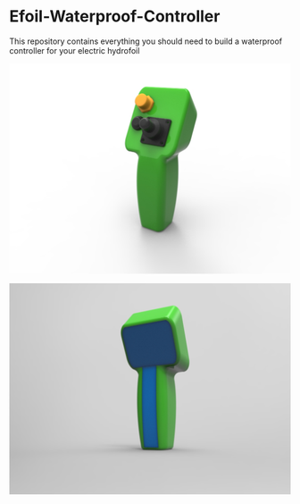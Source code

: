 # Efoil-Waterproof-Controller

This repository contains everything you should need to build a waterproof controller for your electric hydrofoil


![alt text](https://github.com/Waterfox/Efoil-Waterproof-Controller/blob/master/render3.jpg "Controller Render")

![alt text](https://github.com/Waterfox/Efoil-Waterproof-Controller/blob/master/render2.jpg "Controller Render")
